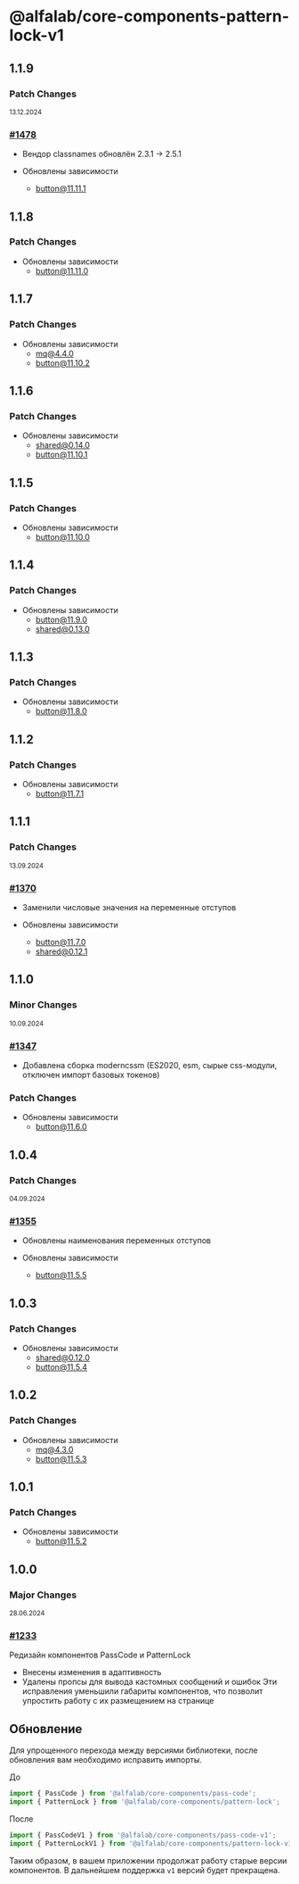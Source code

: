 # @alfalab/core-components-pattern-lock-v1

## 1.1.9

### Patch Changes

<sup><time>13.12.2024</time></sup>

### [#1478](https://github.com/core-ds/core-components/pull/1478)

-   Вендор classnames обновлён 2.3.1 -> 2.5.1

-   Обновлены зависимости
    -   button@11.11.1

## 1.1.8

### Patch Changes

-   Обновлены зависимости
    -   button@11.11.0

## 1.1.7

### Patch Changes

-   Обновлены зависимости
    -   mq@4.4.0
    -   button@11.10.2

## 1.1.6

### Patch Changes

-   Обновлены зависимости
    -   shared@0.14.0
    -   button@11.10.1

## 1.1.5

### Patch Changes

-   Обновлены зависимости
    -   button@11.10.0

## 1.1.4

### Patch Changes

-   Обновлены зависимости
    -   button@11.9.0
    -   shared@0.13.0

## 1.1.3

### Patch Changes

-   Обновлены зависимости
    -   button@11.8.0

## 1.1.2

### Patch Changes

-   Обновлены зависимости
    -   button@11.7.1

## 1.1.1

### Patch Changes

<sup><time>13.09.2024</time></sup>

### [#1370](https://github.com/core-ds/core-components/pull/1370)

-   Заменили числовые значения на переменные отступов

-   Обновлены зависимости
    -   button@11.7.0
    -   shared@0.12.1

## 1.1.0

### Minor Changes

<sup><time>10.09.2024</time></sup>

### [#1347](https://github.com/core-ds/core-components/pull/1347)

-   Добавлена сборка moderncssm (ES2020, esm, сырые css-модули, отключен импорт базовых токенов)

### Patch Changes

-   Обновлены зависимости
    -   button@11.6.0

## 1.0.4

### Patch Changes

<sup><time>04.09.2024</time></sup>

### [#1355](https://github.com/core-ds/core-components/pull/1355)

-   Обновлены наименования переменных отступов

-   Обновлены зависимости
    -   button@11.5.5

## 1.0.3

### Patch Changes

-   Обновлены зависимости
    -   shared@0.12.0
    -   button@11.5.4

## 1.0.2

### Patch Changes

-   Обновлены зависимости
    -   mq@4.3.0
    -   button@11.5.3

## 1.0.1

### Patch Changes

-   Обновлены зависимости
    -   button@11.5.2

## 1.0.0

### Major Changes

<sup><time>28.06.2024</time></sup>

### [#1233](https://github.com/core-ds/core-components/pull/1233)

Редизайн компонентов PassCode и PatternLock

-   Внесены изменения в адаптивность
-   Удалены пропсы для вывода кастомных сообщений и ошибок
    Эти исправления уменьшили габариты компонентов, что позволит упростить работу с их размещением на странице

## Обновление

Для упрощенного перехода между версиями библиотеки, после обновления вам необходимо исправить импорты.

До

```js
import { PassCode } from '@alfalab/core-components/pass-code';
import { PatternLock } from '@alfalab/core-components/pattern-lock';
```

После

```js
import { PassCodeV1 } from '@alfalab/core-components/pass-code-v1';
import { PatternLockV1 } from '@alfalab/core-components/pattern-lock-v1';
```

Таким образом, в вашем приложении продолжат работу старые версии компонентов.
В дальнейшем поддержка `v1` версий будет прекращена.
